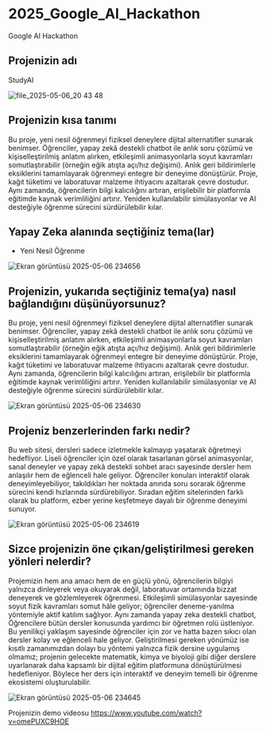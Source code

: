 # 2025_Google_AI_Hackathon
Google AI Hackathon

## Projenizin adı
StudyAI

![file_2025-05-06_20 43 48](https://github.com/user-attachments/assets/b2927248-259c-42ae-8f64-0cee78cca7d8)

## Projenizin kısa tanımı
Bu proje, yeni nesil öğrenmeyi fiziksel deneylere dijital alternatifler sunarak benimser. Öğrenciler, yapay zekâ destekli chatbot ile anlık soru çözümü ve kişiselleştirilmiş anlatım alırken, etkileşimli animasyonlarla soyut kavramları somutlaştırabilir (örneğin eğik atışta açı/hız değişimi). Anlık geri bildirimlerle eksiklerini tamamlayarak öğrenmeyi entegre bir deneyime dönüştürür. Proje, kağıt tüketimi ve laboratuvar malzeme ihtiyacını azaltarak çevre dostudur. Aynı zamanda, öğrencilerin bilgi kalıcılığını artıran, erişilebilir bir platformla eğitimde kaynak verimliliğini artırır. Yeniden kullanılabilir simülasyonlar ve AI desteğiyle öğrenme sürecini sürdürülebilir kılar. 

## Yapay Zeka alanında seçtiğiniz tema(lar)
- Yeni Nesil Öğrenme

![Ekran görüntüsü 2025-05-06 234656](https://github.com/user-attachments/assets/87acb3cb-4371-4761-8bc8-64f78406cb18)

## Projenizin, yukarıda seçtiğiniz tema(ya) nasıl bağlandığını düşünüyorsunuz?
Bu proje, yeni nesil öğrenmeyi fiziksel deneylere dijital alternatifler sunarak benimser. Öğrenciler, yapay zekâ destekli chatbot ile anlık soru çözümü ve kişiselleştirilmiş anlatım alırken, etkileşimli animasyonlarla soyut kavramları somutlaştırabilir (örneğin eğik atışta açı/hız değişimi). Anlık geri bildirimlerle eksiklerini tamamlayarak öğrenmeyi entegre bir deneyime dönüştürür. Proje, kağıt tüketimi ve laboratuvar malzeme ihtiyacını azaltarak çevre dostudur. Aynı zamanda, öğrencilerin bilgi kalıcılığını artıran, erişilebilir bir platformla eğitimde kaynak verimliliğini artırır. Yeniden kullanılabilir simülasyonlar ve AI desteğiyle öğrenme sürecini sürdürülebilir kılar.

![Ekran görüntüsü 2025-05-06 234630](https://github.com/user-attachments/assets/d8b72cb0-a7a9-4e30-ac0e-0361a1621e75)

## Projeniz benzerlerinden farkı nedir?
Bu web sitesi, dersleri sadece izletmekle kalmayıp yaşatarak öğretmeyi hedefliyor. Liseli öğrenciler için özel olarak tasarlanan görsel animasyonlar, sanal deneyler ve yapay zekâ destekli sohbet aracı sayesinde dersler hem anlaşılır hem de eğlenceli hale geliyor. Öğrenciler konuları interaktif olarak deneyimleyebiliyor, takıldıkları her noktada anında soru sorarak öğrenme sürecini kendi hızlarında sürdürebiliyor. Sıradan eğitim sitelerinden farklı olarak bu platform, ezber yerine keşfetmeye dayalı bir öğrenme deneyimi sunuyor.

![Ekran görüntüsü 2025-05-06 234619](https://github.com/user-attachments/assets/5f19a3df-ab4b-460d-95c8-ba18aaa1de22)

## Sizce projenizin öne çıkan/geliştirilmesi gereken yönleri nelerdir?
Projemizin hem ana amacı hem de en güçlü yönü, öğrencilerin bilgiyi yalnızca dinleyerek veya okuyarak değil, laboratuvar ortamında bizzat deneyerek ve gözlemleyerek öğrenmesi. Etkileşimli simülasyonlar sayesinde soyut fizik kavramları somut hâle geliyor; öğrenciler deneme-yanılma yöntemiyle aktif katılım sağlıyor. Aynı zamanda yapay zeka destekli chatbot, Öğrencilere bütün dersler konusunda yardımcı bir öğretmen rolü üstleniyor. Bu yenilikçi yaklaşım sayesinde öğrenciler için zor ve hatta bazen sıkıcı olan dersler kolay ve eğlenceli hale geliyor. 
Geliştirilmesi gereken yönümüz ise kısıtlı zamanımızdan dolayı bu yöntemi yalnızca fizik dersine uygulamış olmamız; projenin gelecekte matematik, kimya ve biyoloji gibi diğer derslere uyarlanarak daha kapsamlı bir dijital eğitim platformuna dönüştürülmesi hedefleniyor. Böylece her ders için interaktif ve deneyim temelli bir öğrenme ekosistemi oluşturulabilir.

![Ekran görüntüsü 2025-05-06 234645](https://github.com/user-attachments/assets/4be7f2f4-6a95-44be-be10-6b529632a027)


Projenizin demo videosu
https://www.youtube.com/watch?v=omePUXC9HOE

